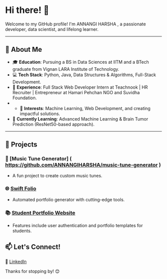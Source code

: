 # Hi there! 👋

Welcome to my GitHub profile! I'm  ANNANGI HARSHA , a passionate developer, data scientist, and lifelong learner.

---

## 🌟 About Me
- 🎓 **Education**: Pursuing a BS in Data Sciences at IITM and a BTech graduate from Vignan LARA Institute of Technology.
- 💻 **Tech Stack**: Python, Java, Data Structures & Algorithms, Full-Stack Development.
- 🚀 **Experience**: Full Stack Web Developer Intern at Teachnook | HR Recruiter | Entrepreneur at Hamari Pehchan NGO and Suvidha Foundation.
- - 🎯 **Interests**: Machine Learning, Web Development, and creating impactful solutions.
- 🌱 **Currently Learning**: Advanced Machine Learning & Brain Tumor Prediction (ResNet50-based approach).

---

## 💼 Projects
### 🎵 [Music Tune Generator] ( https://github.com/ANNANGIHARSHA/music-tune-generator )
- A fun project to create custom music tunes.

### 🌐 [Swift Folio](https://github.com/yourusername/swift-folio)
- Automated portfolio generator with cutting-edge tools.

### 📚 [Student Portfolio Website](https://github.com/ANNNANGIHARSHA/student-portfolio)
- Features include user authentication and portfolio templates for students.

## 📫 Let's Connect!
💼 [LinkedIn](www.linkedin.com/in/annangiharsha)


Thanks for stopping by! 😊

